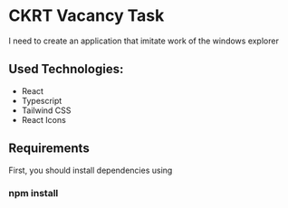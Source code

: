 # CKRT Vacancy Task

I need to create an application that imitate work of the windows explorer

## Used Technologies:

- React
- Typescript
- Tailwind CSS
- React Icons

## Requirements

First, you should install dependencies using

### npm install
